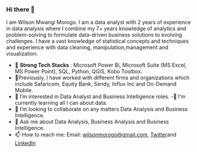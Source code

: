 ### Hi there 👋
I am Wilson Mwangi Morogo. I am a data analyst with 2 years of experience in data analysis where I combine my 7+ years knowledge of analytics and problem-solving to formulate data-driven business solutions to evolving challenges. I have a vast knowledge of statistical concepts and techniques and experience with data cleaning, manipulation,management and visualization.


- 🔭 **Strong Tech Stacks** : Microsoft Power Bi, Microsoft Suite (MS Excel, MS Power Point), SQL, Python, QGIS, Kobo Toolbox. 
- 🌱Previously, I have worked with different firms and organizations which include Safaricom, Equity Bank, Sendy, Influx Inc and On-Demand Mobile.
- 👀 I’m interested in Data Analyst and Business Intelligence roles.
-🌱 I’m currently learning all I can about data.
- 👯 I’m looking to collaborate on any matters Data Analysis and Business Intelligence.
- 💬 Ask me about Data Analysis, Business Analysis and Business Intelligence. 
- 📫 How to reach me: Email: wilsonmorogo@gmail.com, [Twitter](https://twitter.com/baronekajik)and [LinkedIn](https://www.linkedin.com/in/wilson-mwangi-b9236643/)

